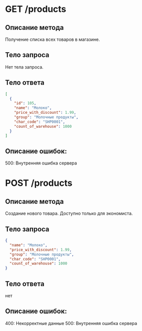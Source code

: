 # GET /products

## Описание метода
Получение списка всех товаров в магазине.

## Тело запроса
Нет тела запроса.

## Тело ответа
```json
[
  {
    "id": 105,
    "name": "Молоко",
    "price_with_discount": 1.99,
    "group": "Молочные продукты",
    "char_code": "SHP0001",
    "count_of_warehouse": 1000
  }
]
 ```

## Описание ошибок:
500: Внутренняя ошибка сервера

# POST /products

## Описание метода
Создание нового товара. Доступно только для экономиста.

## Тело запроса
```json
{
  "name": "Молоко",
  "price_with_discount": 1.99,
  "group": "Молочные продукты",
  "char_code": "SHP0001",
  "count_of_warehouse": 1000
}
 ```

## Тело ответа
нет

## Описание ошибок:
400: Некорректные данные
500: Внутренняя ошибка сервера

